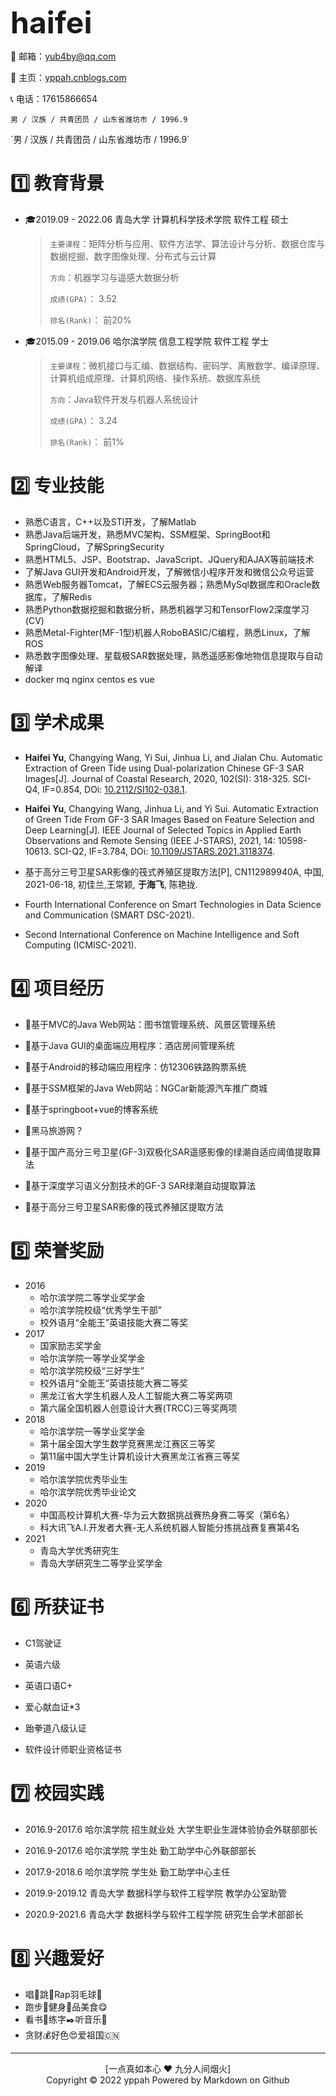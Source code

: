 

<font size=20>**haifei**</font>



&#x1F4E7; 邮箱：<yub4by@qq.com>

&#x1F517; 主页：[yppah.cnblogs.com](https://www.cnblogs.com/yppah/)

&#x1F4DE; 电话：17615866654

`男 / 汉族 / 共青团员 / 山东省潍坊市 / 1996.9`

<p style="display:none;">`男 / 汉族 / 共青团员 / 山东省潍坊市 / 1996.9`</p>
<hidden>`男 / 汉族 / 共青团员 / 山东省潍坊市 / 1996.9`</hidden>

# 1️⃣​​ 教育背景

- &#x1F393;2019.09 - 2022.06					青岛大学					计算机科学技术学院					软件工程					硕士

  > `主要课程`：矩阵分析与应用、软件方法学、算法设计与分析、数据仓库与数据挖掘、数字图像处理、分布式与云计算
  >
  > `方向`：机器学习与遥感大数据分析
  >
  > `成绩(GPA)`： 3.52
  >
  > `排名(Rank)`： 前20%

- &#x1F393;2015.09 - 2019.06					哈尔滨学院				信息工程学院								软件工程					学士		

  > `主要课程`：微机接口与汇编、数据结构、密码学、离散数学、编译原理、计算机组成原理、计算机网络、操作系统、数据库系统
  >
  > `方向`：Java软件开发与机器人系统设计
  >
  > `成绩(GPA)`： 3.24
  >
  > `排名(Rank)`： 前1%

  

# 2️⃣​​ 专业技能

- 熟悉C语言，C++以及STl开发，了解Matlab
- 熟悉Java后端开发，熟悉MVC架构、SSM框架、SpringBoot和SpringCloud，了解SpringSecurity
- 熟悉HTML5、JSP、Bootstrap、JavaScript、JQuery和AJAX等前端技术
- 了解Java GUI开发和Android开发，了解微信小程序开发和微信公众号运营
- 熟悉Web服务器Tomcat，了解ECS云服务器；熟悉MySql数据库和Oracle数据库，了解Redis
- 熟悉Python数据挖掘和数据分析，熟悉机器学习和TensorFlow2深度学习(CV)
- 熟悉Metal-Fighter(MF-1型)机器人RoboBASIC/C编程，熟悉Linux，了解ROS
- 熟悉数字图像处理、星载极SAR数据处理，熟悉遥感影像地物信息提取与自动解译
- docker    mq  nginx   centos  es  vue



# 3️⃣​​ 学术成果

- **Haifei Yu**, Changying Wang, Yi Sui, Jinhua Li, and Jialan Chu. Automatic Extraction of Green Tide using Dual-polarization Chinese GF-3 SAR Images[J]. Journal of Coastal Research, 2020, 102(SI): 318-325. SCI-Q4, IF=0.854, DOi: [10.2112/SI102-038.1](https://doi.org/10.2112/SI102-038.1).

- **Haifei Yu**, Changying Wang, Jinhua Li, and Yi Sui. Automatic Extraction of Green Tide From GF-3 SAR Images Based on Feature Selection and Deep Learning[J]. IEEE Journal of Selected Topics in Applied Earth Observations and Remote Sensing (IEEE J-STARS), 2021, 14: 10598-10613. SCI-Q2, IF=3.784, DOi: [10.1109/JSTARS.2021.3118374](https://doi.org/10.1109/JSTARS.2021.3118374).

- 基于高分三号卫星SAR影像的筏式养殖区提取方法[P], CN112989940A, 中国, 2021-06-18, 初佳兰,王常颖, **于海飞**, 陈艳拢.

- Fourth International Conference on Smart Technologies in Data Science and Communication (SMART DSC-2021).

- Second International Conference on Machine Intelligence and Soft Computing (ICMISC-2021).



# 4️⃣​​ 项目经历

- &#x1F4C1;基于MVC的Java Web网站：图书馆管理系统、风景区管理系统

- &#x1F4C1;基于Java GUI的桌面端应用程序：酒店房间管理系统

- &#x1F4C1;基于Android的移动端应用程序：仿12306铁路购票系统

- &#x1F4C1;基于SSM框架的Java Web网站：NGCar新能源汽车推广商城

- &#x1F4C1;基于springboot+vue的博客系统

- &#x1F4C1;黑马旅游网？

- &#x1F4C1;基于国产高分三号卫星(GF-3)双极化SAR遥感影像的绿潮自适应阈值提取算法

- &#x1F4C1;基于深度学习语义分割技术的GF-3 SAR绿潮自动提取算法

- &#x1F4C1;基于高分三号卫星SAR影像的筏式养殖区提取方法



# 5️⃣​​ 荣誉奖励

- 2016  
  - 哈尔滨学院二等学业奖学金
  - 哈尔滨学院校级“优秀学生干部”
  - 校外语月“全能王”英语技能大赛二等奖
- 2017  
  - 国家励志奖学金
  - 哈尔滨学院一等学业奖学金
  - 哈尔滨学院校级“三好学生”
  - 校外语月“全能王”英语技能大赛二等奖
  - 黑龙江省大学生机器人及人工智能大赛二等奖两项
  - 第六届全国机器人创意设计大赛(TRCC)三等奖两项
- 2018  
  - 哈尔滨学院一等学业奖学金
  - 第十届全国大学生数学竞赛黑龙江赛区三等奖
  - 第11届中国大学生计算机设计大赛黑龙江省赛三等奖
- 2019  
  - 哈尔滨学院优秀毕业生
  - 哈尔滨学院优秀毕业论文
- 2020  
  - 中国高校计算机大赛-华为云大数据挑战赛热身赛二等奖（第6名）
  - 科大讯飞A.I.开发者大赛-无人系统机器人智能分拣挑战赛复赛第4名
- 2021  
  - 青岛大学优秀研究生
  - 青岛大学研究生二等学业奖学金



# 6️⃣​​ 所获证书

- C1驾驶证

- 英语六级  

- 英语口语C+

- 爱心献血证*3

- 跆拳道八级认证

- 软件设计师职业资格证书



# 7️⃣​​ 校园实践

- 2016.9-2017.6         		哈尔滨学院 				 招生就业处 									   大学生职业生涯体验协会外联部部长

- 2016.9-2017.6         		哈尔滨学院 				 学生处  											  勤工助学中心外联部部长

- 2017.9-2018.6         		哈尔滨学院  				学生处   											 勤工助学中心主任

- 2019.9-2019.12           	青岛大学  					数据科学与软件工程学院 				教学办公室助管

- 2020.9-2021.6             	青岛大学  					数据科学与软件工程学院 				研究生会学术部部长



# 8️⃣​​ 兴趣爱好

- 唱&#x1F3A4;跳&#x1F483;Rap羽毛球&#x1F3F8;
- 跑步&#x1F3C3;健身&#x1F4AA;品美食&#x1F60B;
- 看书&#X1F4D6;练字✒️听音乐&#x1F3B5;
- 贪财&#x1F4B0;好色&#x1F60D;爱祖国&#x1F1E8;&#x1F1F3;



---

<center>[一点真如本心  ❤️ 九分人间烟火]</center>

<center> Copyright © 2022 yppah Powered by Markdown on Github</center>
